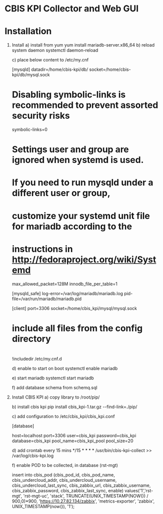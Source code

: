 CBIS KPI Collector and Web GUI
==============

Installation
============


1) Install
    a) install from yum
    yum install mariadb-server.x86_64
    b) reload system daemon
    systemctl daemon-reload

    c) place below content to /etc/my.cnf

    [mysqld]
    datadir=/home/cbis-kpi/db/
    socket=/home/cbis-kpi/db/mysql.sock
    # Disabling symbolic-links is recommended to prevent assorted security risks
    symbolic-links=0
    # Settings user and group are ignored when systemd is used.
    # If you need to run mysqld under a different user or group,
    # customize your systemd unit file for mariadb according to the
    # instructions in http://fedoraproject.org/wiki/Systemd
    max_allowed_packet=128M
    innodb_file_per_table=1

    [mysqld_safe]
    log-error=/var/log/mariadb/mariadb.log
    pid-file=/var/run/mariadb/mariadb.pid

    [client]
    port=3306
    socket=/home/cbis_kpi/mysql/mysql.sock

    #
    # include all files from the config directory
    #
    !includedir /etc/my.cnf.d

    d) enable to start on boot
    systemctl enable mariadb

    e) start mariadb
    systemctl start mariadb

    f) add database schema from schemq.sql

2) Install CBIS KPI
    a) copy library to /root/pip/

    b) install cbis kpi
    pip install cbis_kpi-1.tar.gz --find-link=./pip/

    c) add configuration to /etc/cbis_kpi/cbis_kpi.conf

    [database]

    host=localhost
    port=3306
    user=cbis_kpi
    password=cbis_kpi
    database=cbis_kpi
    pool_name=cbis_kpi_pool
    pool_size=20


    d) add crontab every 15 mins
    */15 * * * * /usr/bin/cbis-kpi-collect >> /var/log/cbis-kpi.log

    f) enable POD to be collected, in database (rst-mgt)

    insert into cbis_pod (cbis_pod_id, cbis_pod_name, cbis_undercloud_addr, cbis_undercloud_username, cbis_undercloud_last_sync, cbis_zabbix_url, cbis_zabbix_username, cbis_zabbix_password, cbis_zabbix_last_sync, enable)
    values('1','rst-mgt', 'rst-mgt-uc', 'stack', TRUNCATE(UNIX_TIMESTAMP(NOW()) / 900,0)*900, 'https://10.27.82.134/zabbix', 'metrics-exporter', 'zabbix', UNIX_TIMESTAMP(now()), '1');
